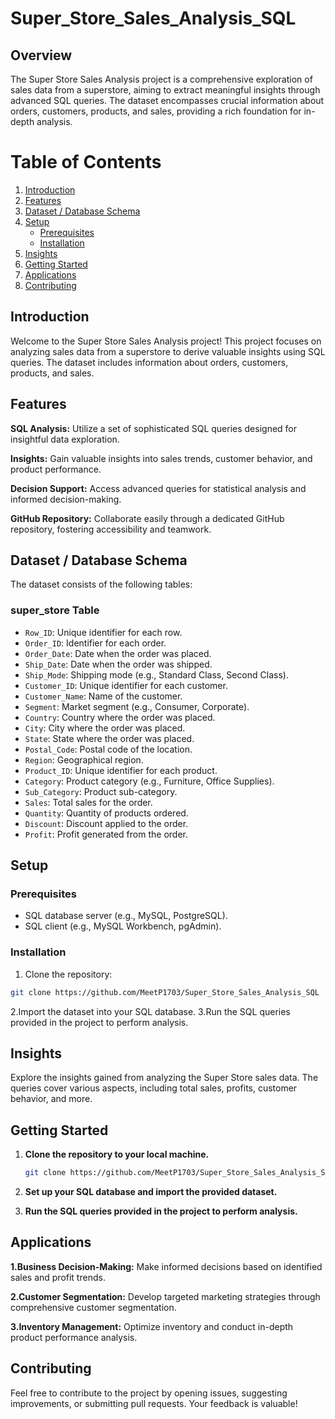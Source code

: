 # Super_Store_Sales_Analysis_SQL

## Overview
The Super Store Sales Analysis project is a comprehensive exploration of sales data from a superstore, aiming to extract meaningful insights through advanced SQL queries. The dataset encompasses crucial information about orders, customers, products, and sales, providing a rich foundation for in-depth analysis.

# Table of Contents
1. [Introduction](#introduction)
2. [Features](#features)
3. [Dataset / Database Schema](#dataset--database-schema)
4. [Setup](#setup)
   - [Prerequisites](#prerequisites)
   - [Installation](#installation)
5. [Insights](#insights)
6. [Getting Started](#getting-started)
7. [Applications](#applications)
8. [Contributing](#contributing)
 
## Introduction

Welcome to the Super Store Sales Analysis project! This project focuses on analyzing sales data from a superstore to derive valuable insights using SQL queries. The dataset includes information about orders, customers, products, and sales.

## Features

**SQL Analysis:** Utilize a set of sophisticated SQL queries designed for insightful data exploration.

**Insights:** Gain valuable insights into sales trends, customer behavior, and product performance.

**Decision Support:** Access advanced queries for statistical analysis and informed decision-making.

**GitHub Repository:** Collaborate easily through a dedicated GitHub repository, fostering accessibility and teamwork.

## Dataset / Database Schema

The dataset consists of the following tables:

### super_store Table

- `Row_ID`: Unique identifier for each row.
- `Order_ID`: Identifier for each order.
- `Order_Date`: Date when the order was placed.
- `Ship_Date`: Date when the order was shipped.
- `Ship_Mode`: Shipping mode (e.g., Standard Class, Second Class).
- `Customer_ID`: Unique identifier for each customer.
- `Customer_Name`: Name of the customer.
- `Segment`: Market segment (e.g., Consumer, Corporate).
- `Country`: Country where the order was placed.
- `City`: City where the order was placed.
- `State`: State where the order was placed.
- `Postal_Code`: Postal code of the location.
- `Region`: Geographical region.
- `Product_ID`: Unique identifier for each product.
- `Category`: Product category (e.g., Furniture, Office Supplies).
- `Sub_Category`: Product sub-category.
- `Sales`: Total sales for the order.
- `Quantity`: Quantity of products ordered.
- `Discount`: Discount applied to the order.
- `Profit`: Profit generated from the order.

## Setup

### Prerequisites

- SQL database server (e.g., MySQL, PostgreSQL).
- SQL client (e.g., MySQL Workbench, pgAdmin).

### Installation

1. Clone the repository:

``` bash
git clone https://github.com/MeetP1703/Super_Store_Sales_Analysis_SQL
```
2.Import the dataset into your SQL database.
3.Run the SQL queries provided in the project to perform analysis.


## Insights

Explore the insights gained from analyzing the Super Store sales data. The queries cover various aspects, including total sales, profits, customer behavior, and more.

## Getting Started

1. **Clone the repository to your local machine.**

    ```bash
    git clone https://github.com/MeetP1703/Super_Store_Sales_Analysis_SQL
    ```

2. **Set up your SQL database and import the provided dataset.**

3. **Run the SQL queries provided in the project to perform analysis.**

## Applications

**1.Business Decision-Making:** Make informed decisions based on identified sales and profit trends.

**2.Customer Segmentation:** Develop targeted marketing strategies through comprehensive customer segmentation.

**3.Inventory Management:** Optimize inventory and conduct in-depth product performance analysis.

## Contributing

Feel free to contribute to the project by opening issues, suggesting improvements, or submitting pull requests. Your feedback is valuable!
